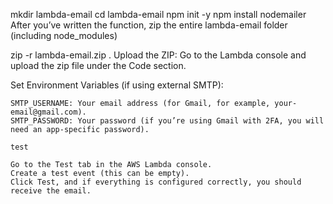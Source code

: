 mkdir lambda-email
cd lambda-email
npm init -y
npm install nodemailer
After you’ve written the function, zip the entire lambda-email folder (including node_modules)

zip -r lambda-email.zip .
Upload the ZIP: Go to the Lambda console and upload the zip file under the Code section.

Set Environment Variables (if using external SMTP):

    SMTP_USERNAME: Your email address (for Gmail, for example, your-email@gmail.com).
    SMTP_PASSWORD: Your password (if you’re using Gmail with 2FA, you will need an app-specific password).

    test

    Go to the Test tab in the AWS Lambda console.
    Create a test event (this can be empty).
    Click Test, and if everything is configured correctly, you should receive the email.
